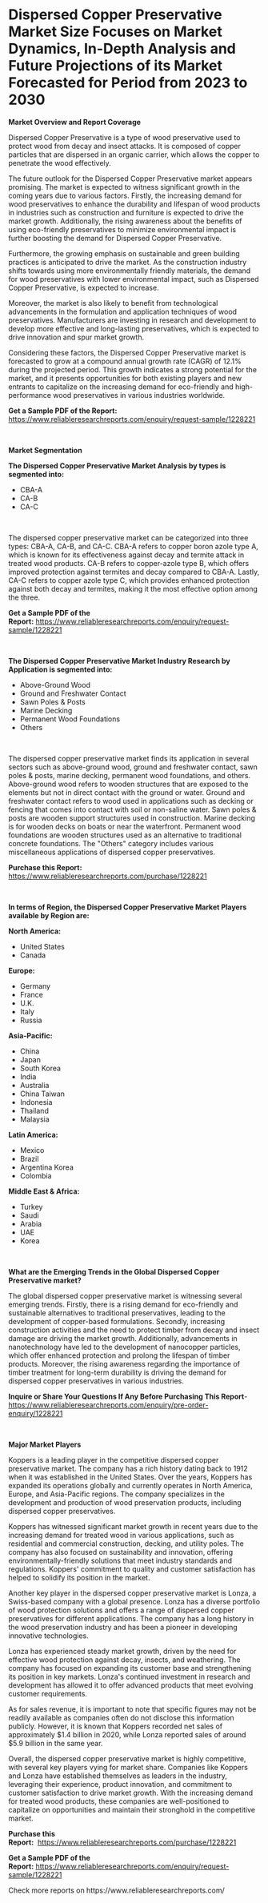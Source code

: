 <p><h1>Dispersed Copper Preservative Market Size Focuses on Market Dynamics, In-Depth Analysis and Future Projections of its Market Forecasted for Period from 2023 to 2030</h1></p><p><strong>Market Overview and Report Coverage</strong></p>
<p><p>Dispersed Copper Preservative is a type of wood preservative used to protect wood from decay and insect attacks. It is composed of copper particles that are dispersed in an organic carrier, which allows the copper to penetrate the wood effectively.</p><p>The future outlook for the Dispersed Copper Preservative market appears promising. The market is expected to witness significant growth in the coming years due to various factors. Firstly, the increasing demand for wood preservatives to enhance the durability and lifespan of wood products in industries such as construction and furniture is expected to drive the market growth. Additionally, the rising awareness about the benefits of using eco-friendly preservatives to minimize environmental impact is further boosting the demand for Dispersed Copper Preservative.</p><p>Furthermore, the growing emphasis on sustainable and green building practices is anticipated to drive the market. As the construction industry shifts towards using more environmentally friendly materials, the demand for wood preservatives with lower environmental impact, such as Dispersed Copper Preservative, is expected to increase.</p><p>Moreover, the market is also likely to benefit from technological advancements in the formulation and application techniques of wood preservatives. Manufacturers are investing in research and development to develop more effective and long-lasting preservatives, which is expected to drive innovation and spur market growth.</p><p>Considering these factors, the Dispersed Copper Preservative market is forecasted to grow at a compound annual growth rate (CAGR) of 12.1% during the projected period. This growth indicates a strong potential for the market, and it presents opportunities for both existing players and new entrants to capitalize on the increasing demand for eco-friendly and high-performance wood preservatives in various industries worldwide.</p></p>
<p><strong>Get a Sample PDF of the Report:</strong> <a href="https://www.reliableresearchreports.com/enquiry/request-sample/1228221">https://www.reliableresearchreports.com/enquiry/request-sample/1228221</a></p>
<p>&nbsp;</p>
<p><strong>Market Segmentation</strong></p>
<p><strong>The Dispersed Copper Preservative Market Analysis by types is segmented into:</strong></p>
<p><ul><li>CBA-A</li><li>CA-B</li><li>CA-C</li></ul></p>
<p>&nbsp;</p>
<p><p>The dispersed copper preservative market can be categorized into three types: CBA-A, CA-B, and CA-C. CBA-A refers to copper boron azole type A, which is known for its effectiveness against decay and termite attack in treated wood products. CA-B refers to copper-azole type B, which offers improved protection against termites and decay compared to CBA-A. Lastly, CA-C refers to copper azole type C, which provides enhanced protection against both decay and termites, making it the most effective option among the three.</p></p>
<p><strong>Get a Sample PDF of the Report:</strong>&nbsp;<a href="https://www.reliableresearchreports.com/enquiry/request-sample/1228221">https://www.reliableresearchreports.com/enquiry/request-sample/1228221</a></p>
<p>&nbsp;</p>
<p><strong>The Dispersed Copper Preservative Market Industry Research by Application is segmented into:</strong></p>
<p><ul><li>Above-Ground Wood</li><li>Ground and Freshwater Contact</li><li>Sawn Poles & Posts</li><li>Marine Decking</li><li>Permanent Wood Foundations</li><li>Others</li></ul></p>
<p>&nbsp;</p>
<p><p>The dispersed copper preservative market finds its application in several sectors such as above-ground wood, ground and freshwater contact, sawn poles & posts, marine decking, permanent wood foundations, and others. Above-ground wood refers to wooden structures that are exposed to the elements but not in direct contact with the ground or water. Ground and freshwater contact refers to wood used in applications such as decking or fencing that comes into contact with soil or non-saline water. Sawn poles & posts are wooden support structures used in construction. Marine decking is for wooden decks on boats or near the waterfront. Permanent wood foundations are wooden structures used as an alternative to traditional concrete foundations. The "Others" category includes various miscellaneous applications of dispersed copper preservatives.</p></p>
<p><strong>Purchase this Report:</strong>&nbsp; <a href="https://www.reliableresearchreports.com/purchase/1228221">https://www.reliableresearchreports.com/purchase/1228221</a></p>
<p>&nbsp;</p>
<p><strong>In terms of Region, the Dispersed Copper Preservative Market Players available by Region are:</strong></p>
<p>
    <p> <strong> North America: </strong>
        <ul>
            <li>United States</li>
            <li>Canada</li>
        </ul>
        </p> 
    <p> <strong> Europe: </strong>
        <ul>
            <li>Germany</li>
            <li>France</li>
            <li>U.K.</li>
            <li>Italy</li>
            <li>Russia</li>
        </ul>
        </p> 
    <p> <strong> Asia-Pacific: </strong>
        <ul>
            <li>China</li>
            <li>Japan</li>
            <li>South Korea</li>
            <li>India</li>
            <li>Australia</li>
            <li>China Taiwan</li>
            <li>Indonesia</li>
            <li>Thailand</li>
            <li>Malaysia</li>
        </ul>
        </p> 
    <p> <strong> Latin America: </strong>
        <ul>
            <li>Mexico</li>
            <li>Brazil</li>
            <li>Argentina Korea</li>
            <li>Colombia</li>
        </ul>
        </p> 
    <p> <strong> Middle East & Africa: </strong>
        <ul>
            <li>Turkey</li>
            <li>Saudi</li>
            <li>Arabia</li>
            <li>UAE</li>
            <li>Korea</li>
        </ul>
    </p>
    </p>
<p>&nbsp;</p>
<p><strong>What are the Emerging Trends in the Global Dispersed Copper Preservative market?</strong></p>
<p><p>The global dispersed copper preservative market is witnessing several emerging trends. Firstly, there is a rising demand for eco-friendly and sustainable alternatives to traditional preservatives, leading to the development of copper-based formulations. Secondly, increasing construction activities and the need to protect timber from decay and insect damage are driving the market growth. Additionally, advancements in nanotechnology have led to the development of nanocopper particles, which offer enhanced protection and prolong the lifespan of timber products. Moreover, the rising awareness regarding the importance of timber treatment for long-term durability is driving the demand for dispersed copper preservatives in various industries.</p></p>
<p><strong>Inquire or Share Your Questions If Any Before Purchasing This Report</strong>- <a href="https://www.reliableresearchreports.com/enquiry/pre-order-enquiry/1228221">https://www.reliableresearchreports.com/enquiry/pre-order-enquiry/1228221</a></p>
<p>&nbsp;</p>
<p><strong>Major Market Players</strong></p>
<p><p>Koppers is a leading player in the competitive dispersed copper preservative market. The company has a rich history dating back to 1912 when it was established in the United States. Over the years, Koppers has expanded its operations globally and currently operates in North America, Europe, and Asia-Pacific regions. The company specializes in the development and production of wood preservation products, including dispersed copper preservatives.</p><p>Koppers has witnessed significant market growth in recent years due to the increasing demand for treated wood in various applications, such as residential and commercial construction, decking, and utility poles. The company has also focused on sustainability and innovation, offering environmentally-friendly solutions that meet industry standards and regulations. Koppers' commitment to quality and customer satisfaction has helped to solidify its position in the market.</p><p>Another key player in the dispersed copper preservative market is Lonza, a Swiss-based company with a global presence. Lonza has a diverse portfolio of wood protection solutions and offers a range of dispersed copper preservatives for different applications. The company has a long history in the wood preservation industry and has been a pioneer in developing innovative technologies.</p><p>Lonza has experienced steady market growth, driven by the need for effective wood protection against decay, insects, and weathering. The company has focused on expanding its customer base and strengthening its position in key markets. Lonza's continued investment in research and development has allowed it to offer advanced products that meet evolving customer requirements.</p><p>As for sales revenue, it is important to note that specific figures may not be readily available as companies often do not disclose this information publicly. However, it is known that Koppers recorded net sales of approximately $1.4 billion in 2020, while Lonza reported sales of around $5.9 billion in the same year.</p><p>Overall, the dispersed copper preservative market is highly competitive, with several key players vying for market share. Companies like Koppers and Lonza have established themselves as leaders in the industry, leveraging their experience, product innovation, and commitment to customer satisfaction to drive market growth. With the increasing demand for treated wood products, these companies are well-positioned to capitalize on opportunities and maintain their stronghold in the competitive market.</p></p>
<p><strong>Purchase this Report:</strong>&nbsp;&nbsp;<a href="https://www.reliableresearchreports.com/purchase/1228221">https://www.reliableresearchreports.com/purchase/1228221</a></p>
<p></p>
<p><strong>Get a Sample PDF of the Report:</strong>&nbsp;<a href="https://www.reliableresearchreports.com/enquiry/request-sample/1228221">https://www.reliableresearchreports.com/enquiry/request-sample/1228221</a></p>
<p>Check more reports on https://www.reliableresearchreports.com/</p>